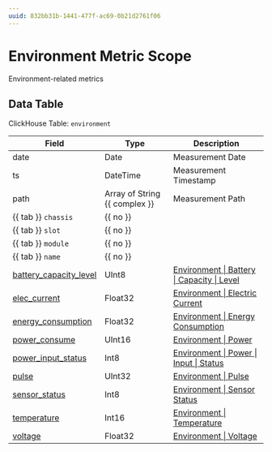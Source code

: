 ```yaml
---
uuid: 832bb31b-1441-477f-ac69-0b21d2761f06
---
```

# Environment Metric Scope

Environment-related metrics

## Data Table

ClickHouse Table: `environment`

Field | Type | Description
--- | --- | ---
date | Date | Measurement Date
ts | DateTime | Measurement Timestamp
path | Array of String {{ complex }} | Measurement Path
{{ tab }} `chassis` | {{ no }} | 
{{ tab }} `slot` | {{ no }} | 
{{ tab }} `module` | {{ no }} | 
{{ tab }} `name` | {{ no }} | 
[battery_capacity_level](../types/environment/battery/capacity/level.md) | UInt8 | [Environment \| Battery \| Capacity \| Level](../types/environment/battery/capacity/level.md)
[elec_current](../types/environment/electric-current.md) | Float32 | [Environment \| Electric Current](../types/environment/electric-current.md)
[energy_consumption](../types/environment/energy-consumption.md) | Float32 | [Environment \| Energy Consumption](../types/environment/energy-consumption.md)
[power_consume](../types/environment/power.md) | UInt16 | [Environment \| Power](../types/environment/power.md)
[power_input_status](../types/environment/power/input/status.md) | Int8 | [Environment \| Power \| Input \| Status](../types/environment/power/input/status.md)
[pulse](../types/environment/pulse.md) | UInt32 | [Environment \| Pulse](../types/environment/pulse.md)
[sensor_status](../types/environment/sensor-status.md) | Int8 | [Environment \| Sensor Status](../types/environment/sensor-status.md)
[temperature](../types/environment/temperature.md) | Int16 | [Environment \| Temperature](../types/environment/temperature.md)
[voltage](../types/environment/voltage.md) | Float32 | [Environment \| Voltage](../types/environment/voltage.md)
